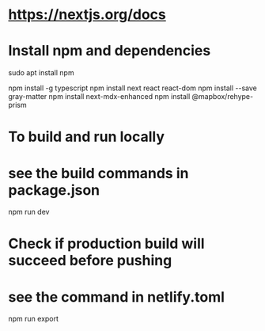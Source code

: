# https://nextjs.org/docs

# Install npm and dependencies
sudo apt install npm

npm install -g typescript
npm install next react react-dom
npm install --save gray-matter
npm install next-mdx-enhanced
npm install @mapbox/rehype-prism

# To build and run locally
# see the build commands in package.json
npm run dev

# Check if production build will succeed before pushing
# see the command in netlify.toml 
npm run export

